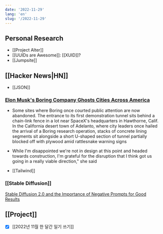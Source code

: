 ```yaml
---
date: '2022-11-29'
lang: 'en'
slug: '/2022-11-29'
---
```


## Personal Research

- [[Project Alter]]
- [[UUIDs are Awesome]]: [[XUID]]?
- [[Jumpsite]]

## [[Hacker News|HN]]

- [[JSON]]

### [Elon Musk's Boring Company Ghosts Cities Across America](https://www.wsj.com/articles/elon-musk-boring-company-tunnel-traffic-11669658396)

- Some sites where Boring once courted public attention are now abandoned. The entrance to its first demonstration tunnel sits behind a chain-link fence in a lot near SpaceX's headquarters in Hawthorne, Calif. In the California desert town of Adelanto, where city leaders once hailed the arrival of a Boring research operation, stacks of concrete lining segments sit alongside a short U-shaped section of tunnel partially blocked off with plywood amid rattlesnake warning signs
- While I'm disappointed we're not in design at this point and headed towards construction, I'm grateful for the disruption that I think got us going in a really viable direction," she said

- [[Tailwind]]

### [[Stable Diffusion]]

[Stable Diffusion 2.0 and the Importance of Negative Prompts for Good Results](https://minimaxir.com/2022/11/stable-diffusion-negative-prompt/)

## [[Project]]

- [x] [[2022년 11월 한 달간 일기 쓰기]]
